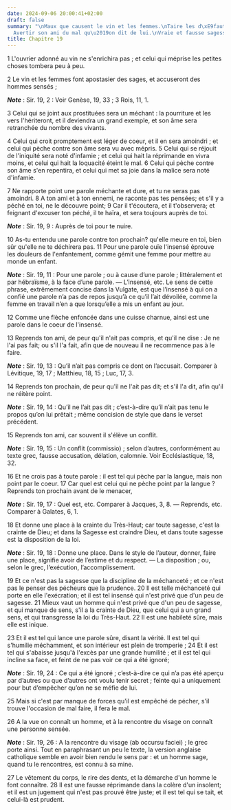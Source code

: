 ```yaml
---
date: 2024-09-06 20:00:41+02:00
draft: false
summary: "\nMaux que causent le vin et les femmes.\nTaire les d\xE9fauts d\u2019autrui.\n\
  Avertir son ami du mal qu\u2019on dit de lui.\nVraie et fausse sagesse.\n"
title: Chapitre 19
---
```





1 L'ouvrier adonné au vin ne s'enrichira pas ; et celui qui méprise les petites choses tombera peu à peu.


2 Le vin et les femmes font apostasier des sages, et accuseront des hommes sensés ;

***Note*** :  Sir. 19, 2 : Voir Genèse, 19, 33 ; 3 Rois, 11, 1.

3 Celui qui se joint aux prostituées sera un méchant : la pourriture et les vers l'hériteront, et il deviendra un grand exemple, et son âme sera retranchée du nombre des vivants.


4 Celui qui croit promptement est léger de coeur, et il en sera amoindri ; et celui qui pèche contre son âme sera vu avec mépris. 5 Celui qui se réjouit de l'iniquité sera noté d'infamie ; et celui qui hait la réprimande en vivra moins, et celui qui hait la loquacité éteint le mal. 6 Celui qui pèche contre son âme s'en repentira, et celui qui met sa joie dans la malice sera noté d'infamie.


7 Ne rapporte point une parole méchante et dure, et tu ne seras pas amoindri. 8 A ton ami et à ton ennemi, ne raconte pas tes pensées; et s'il y a péché en toi, ne le découvre point; 9 Car il t'écoutera, et il t'observera; et feignant d'excuser ton péché, il te haïra, et sera toujours auprès de toi.

***Note*** :  Sir. 19, 9 : Auprès de toi pour te nuire.


10 As-tu entendu une parole contre ton prochain? qu'elle meure en toi, bien sûr qu'elle ne te déchirera pas. 11 Pour une parole ouïe l'insensé éprouve les douleurs de l'enfantement, comme gémit une femme pour mettre au monde un enfant.

***Note*** :  Sir. 19, 11 : Pour une parole ; ou à cause d’une parole ; littéralement et par hébraïsme, à la face d’une parole. ― L’insensé, etc. Le sens de cette phrase, extrêmement concise dans la Vulgate, est que l’insensé à qui on a confié une parole n’a pas de repos jusqu’à ce qu’il l’ait dévoilée, comme la femme en travail n’en a que lorsqu’elle a mis un enfant au jour.

12 Comme une flèche enfoncée dans une cuisse charnue, ainsi est une parole dans le coeur de l'insensé.


13 Reprends ton ami, de peur qu'il n'ait pas compris, et qu'il ne dise : Je ne l'ai pas fait; ou s'il l'a fait, afin que de nouveau il ne recommence pas à le faire.

***Note*** :  Sir. 19, 13 : Qu’il n’ait pas compris ce dont on l’accusait. Comparer à Lévitique, 19, 17 ; Matthieu, 18, 15 ; Luc, 17, 3.

14 Reprends ton prochain, de peur qu'il ne l'ait pas dit; et s'il l'a dit, afin qu'il ne réitère point.

***Note*** :  Sir. 19, 14 : Qu’il ne l’ait pas dit ; c’est-à-dire qu’il n’ait pas tenu le propos qu’on lui prêtait ; même concision de style que dans le verset précédent.

15 Reprends ton ami, car souvent il s'élève un conflit.

***Note*** :  Sir. 19, 15 : Un conflit (commissio) ; selon d’autres, conformément au texte grec, fausse accusation, délation, calomnie. Voir Ecclésiastique, 18, 32.

16 Et ne crois pas à toute parole : il est tel qui pèche par la langue, mais non point par le coeur. 17 Car quel est celui qui ne pèche point par la langue ? Reprends ton prochain avant de le menacer,

***Note*** :  Sir. 19, 17 : Quel est, etc. Comparer à Jacques, 3, 8. ― Reprends, etc. Comparer à Galates, 6, 1.


18 Et donne une place à la crainte du Très-Haut; car toute sagesse, c'est la crainte de Dieu; et dans la Sagesse est craindre Dieu, et dans toute sagesse est la disposition de la loi.

***Note*** :  Sir. 19, 18 : Donne une place. Dans le style de l’auteur, donner, faire une place, signifie avoir de l’estime et du respect. ― La disposition ; ou, selon le grec, l’exécution, l’accomplissement.


19 Et ce n'est pas la sagesse que la discipline de la méchanceté ; et ce n'est pas le penser des pécheurs que la prudence. 20 Il est telle méchanceté qui porte en elle l'exécration; et il est tel insensé qui n'est privé que d'un peu de sagesse. 21 Mieux vaut un homme qui n'est privé que d'un peu de sagesse, et qui manque de sens, s'il a la crainte de Dieu, que celui qui a un grand sens, et qui transgresse la loi du Très-Haut. 22 Il est une habileté sûre, mais elle est inique.


23 Et il est tel qui lance une parole sûre, disant la vérité. Il est tel qui s'humilie méchamment, et son intérieur est plein de tromperie ; 24 Et il est tel qui s'abaisse jusqu'à l'excès par une grande humilité ; et il est tel qui incline sa face, et feint de ne pas voir ce qui a été ignoré;

***Note*** :  Sir. 19, 24 : Ce qui a été ignoré ; c’est-à-dire ce qui n’a pas été aperçu par d’autres ou que d’autres ont voulu tenir secret ; feinte qui a uniquement pour but d’empêcher qu’on ne se méfie de lui.

25 Mais si c'est par manque de forces qu'il est empêché de pécher, s'il trouve l'occasion de mal faire, il fera le mal.


26 A la vue on connaît un homme, et à la rencontre du visage on connaît une personne sensée.

***Note*** :  Sir. 19, 26 : A la rencontre du visage (ab occursu faciei) ; le grec porte ainsi. Tout en paraphrasant un peu le texte, la version anglaise catholique semble en avoir bien rendu le sens par : et un homme sage, quand tu le rencontres, est connu à sa mine.

27 Le vêtement du corps, le rire des dents, et la démarche d'un homme le font connaître. 28 Il est une fausse réprimande dans la colère d'un insolent; et il est un jugement qui n'est pas prouvé être juste; et il est tel qui se tait, et celui-là est prudent.

